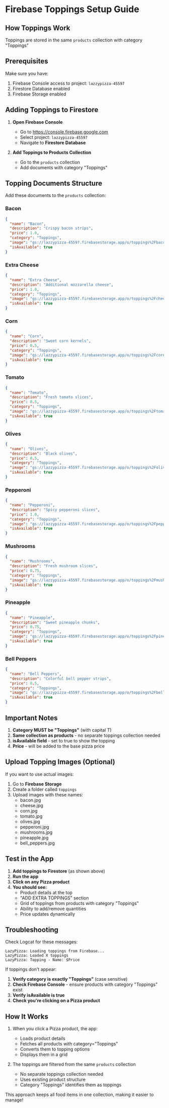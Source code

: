 # Firebase Toppings Setup Guide

## How Toppings Work
Toppings are stored in the same `products` collection with category "Toppings"

## Prerequisites
Make sure you have:
1. Firebase Console access to project: `lazzypizza-45597`
2. Firestore Database enabled
3. Firebase Storage enabled

## Adding Toppings to Firestore

1. **Open Firebase Console**
   - Go to https://console.firebase.google.com
   - Select project: `lazzypizza-45597`
   - Navigate to **Firestore Database**

2. **Add Toppings to Products Collection**
   - Go to the `products` collection
   - Add documents with category "Toppings"

## Topping Documents Structure

Add these documents to the `products` collection:

### Bacon
```json
{
  "name": "Bacon",
  "description": "Crispy bacon strips",
  "price": 1.0,
  "category": "Toppings",
  "image": "gs://lazzypizza-45597.firebasestorage.app/o/toppings%2Fbacon.jpg?alt=media",
  "isAvailable": true
}
```

### Extra Cheese
```json
{
  "name": "Extra Cheese",
  "description": "Additional mozzarella cheese",
  "price": 1.0,
  "category": "Toppings",
  "image": "gs://lazzypizza-45597.firebasestorage.app/o/toppings%2Fcheese.jpg?alt=media",
  "isAvailable": true
}
```

### Corn
```json
{
  "name": "Corn",
  "description": "Sweet corn kernels",
  "price": 0.5,
  "category": "Toppings",
  "image": "gs://lazzypizza-45597.firebasestorage.app/o/toppings%2Fcorn.jpg?alt=media",
  "isAvailable": true
}
```

### Tomato
```json
{
  "name": "Tomato",
  "description": "Fresh tomato slices",
  "price": 0.5,
  "category": "Toppings",
  "image": "gs://lazzypizza-45597.firebasestorage.app/o/toppings%2Ftomato.jpg?alt=media",
  "isAvailable": true
}
```

### Olives
```json
{
  "name": "Olives",
  "description": "Black olives",
  "price": 0.5,
  "category": "Toppings",
  "image": "gs://lazzypizza-45597.firebasestorage.app/o/toppings%2Folives.jpg?alt=media",
  "isAvailable": true
}
```

### Pepperoni
```json
{
  "name": "Pepperoni",
  "description": "Spicy pepperoni slices",
  "price": 1.0,
  "category": "Toppings",
  "image": "gs://lazzypizza-45597.firebasestorage.app/o/toppings%2Fpepperoni.jpg?alt=media",
  "isAvailable": true
}
```

### Mushrooms
```json
{
  "name": "Mushrooms",
  "description": "Fresh mushroom slices",
  "price": 0.75,
  "category": "Toppings",
  "image": "gs://lazzypizza-45597.firebasestorage.app/o/toppings%2Fmushrooms.jpg?alt=media",
  "isAvailable": true
}
```

### Pineapple
```json
{
  "name": "Pineapple",
  "description": "Sweet pineapple chunks",
  "price": 0.75,
  "category": "Toppings",
  "image": "gs://lazzypizza-45597.firebasestorage.app/o/toppings%2Fpineapple.jpg?alt=media",
  "isAvailable": true
}
```

### Bell Peppers
```json
{
  "name": "Bell Peppers",
  "description": "Colorful bell pepper strips",
  "price": 0.5,
  "category": "Toppings",
  "image": "gs://lazzypizza-45597.firebasestorage.app/o/toppings%2Fbell_peppers.jpg?alt=media",
  "isAvailable": true
}
```

## Important Notes

1. **Category MUST be "Toppings"** (with capital T)
2. **Same collection as products** - no separate toppings collection needed
3. **isAvailable field** - set to true to show the topping
4. **Price** - will be added to the base pizza price

## Upload Topping Images (Optional)

If you want to use actual images:

1. Go to **Firebase Storage**
2. Create a folder called `toppings`
3. Upload images with these names:
   - bacon.jpg
   - cheese.jpg
   - corn.jpg
   - tomato.jpg
   - olives.jpg
   - pepperoni.jpg
   - mushrooms.jpg
   - pineapple.jpg
   - bell_peppers.jpg

## Test in the App

1. **Add toppings to Firestore** (as shown above)
2. **Run the app**
3. **Click on any Pizza product**
4. **You should see:**
   - Product details at the top
   - "ADD EXTRA TOPPINGS" section
   - Grid of toppings from products with category "Toppings"
   - Ability to add/remove quantities
   - Price updates dynamically

## Troubleshooting

Check Logcat for these messages:
```
LazyPizza: Loading toppings from Firebase...
LazyPizza: Loaded X toppings
LazyPizza: Topping - Name: $Price
```

If toppings don't appear:
1. **Verify category is exactly "Toppings"** (case sensitive)
2. **Check Firebase Console** - ensure products with category "Toppings" exist
3. **Verify isAvailable is true**
4. **Check you're clicking on a Pizza product**

## How It Works

1. When you click a Pizza product, the app:
   - Loads product details
   - Fetches all products with category="Toppings"
   - Converts them to topping options
   - Displays them in a grid

2. The toppings are filtered from the same `products` collection
   - No separate toppings collection needed
   - Uses existing product structure
   - Category "Toppings" identifies them as toppings

This approach keeps all food items in one collection, making it easier to manage!